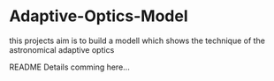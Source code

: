 # Adaptive-Optics-Model

this projects aim is to build a modell which shows the technique of the astronomical adaptive optics

README Details comming here...
